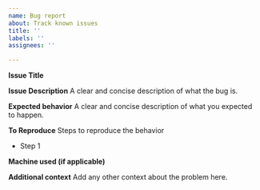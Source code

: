 ```yaml
---
name: Bug report
about: Track known issues
title: ''
labels: ''
assignees: ''

---
```


**Issue Title**

**Issue Description**
A clear and concise description of what the bug is.

**Expected behavior**
A clear and concise description of what you expected to happen.

**To Reproduce**
Steps to reproduce the behavior
- Step 1

**Machine used (if applicable)**

**Additional context**
Add any other context about the problem here.
